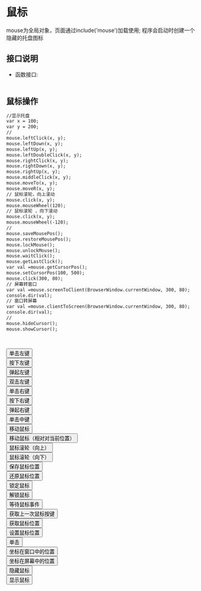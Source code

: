 ﻿# 鼠标
  mouse为全局对象，页面通过include('mouse')加载使用;
     程序会启动时创建一个隐藏的托盘图标
  <link rel="stylesheet" type="text/css" href="docs/css/common.css" />
  <script src="docs/js/string.js" type="text/javascript" charset="utf-8"></script>
  <script src="docs/js/template.js" type="text/javascript" charset="utf-8"></script>
  <script src="docs/js/mouse.js" type="text/javascript" charset="utf-8"></script>
  
## 接口说明
*    函数接口:

<table id="method" class="table" >
     
</table>
 
 

## 鼠标操作


```html
//显示托盘
var x = 100;
var y = 200;
// 
mouse.leftClick(x, y);
mouse.leftDown(x, y);
mouse.leftUp(x, y);
mouse.leftDoubleClick(x, y);
mouse.rightClick(x, y);
mouse.rightDown(x, y);
mouse.rightUp(x, y);
mouse.middleClick(x, y);
mouse.moveTo(x, y);
mouse.moveR(x, y);
// 鼠标滚轮，向上滚动
mouse.click(x, y);
mouse.mouseWheel(120);
// 鼠标滚轮 ，向下滚动
mouse.click(x, y);
mouse.mouseWheel(-120);
// 
mouse.saveMousePos();
mouse.restoreMousePos();
mouse.lockMouse();
mouse.unlockMouse();
mouse.waitClick();
mouse.getLastClick();
var val =mouse.getCursorPos();
mouse.setCursorPos(100, 500);
mouse.click(300, 80);
// 屏幕转窗口
var val =mouse.screenToClient(BrowserWindow.currentWindow, 300, 80);
console.dir(val);
// 窗口转屏幕
var val =mouse.clientToScreen(BrowserWindow.currentWindow, 300, 80);
console.dir(val);
// 
mouse.hideCursor();
mouse.showCursor();
 
 
```
<div class="row">
    <div class="col-xs-3">
      <button class="btn btn-outline-primary btn-block"  id="leftClick">单击左键</button>
    </div>
    <div class="col-xs-3">
      <button class="btn btn-outline-primary btn-block"  id="leftDown">按下左键</button>
    </div>
  	<div class="col-xs-3">
      <button class="btn btn-outline-primary btn-block"  id="leftUp">弹起左键</button>
    </div>
  	<div class="col-xs-3">
      <button class="btn btn-outline-primary btn-block"  id="leftDoubleClick">双击左键</button>
    </div>
  	<div class="col-xs-3">
      <button class="btn btn-outline-primary btn-block"  id="rightClick">单击右键</button>
    </div>
  	<div class="col-xs-3">
      <button class="btn btn-outline-primary btn-block"  id="rightDown">按下右键</button>
    </div>
  	<div class="col-xs-3">
      <button class="btn btn-outline-primary btn-block"  id="rightUp">弹起右键</button>
    </div>
  	<div class="col-xs-3">
      <button class="btn btn-outline-primary btn-block"  id="middleClick">单击中键</button>
    </div>
  	<div class="col-xs-3">
      <button class="btn btn-outline-primary btn-block"  id="moveTo">移动鼠标</button>
    </div>
  	<div class="col-xs-3">
      <button class="btn btn-outline-primary btn-block"  id="moveR">移动鼠标（相对对当前位置）</button>
    </div>
  	<div class="col-xs-3">
      <button class="btn btn-outline-primary btn-block"  id="mouseWheelUp">鼠标滚轮（向上）</button>
    </div>
    	<div class="col-xs-3">
      <button class="btn btn-outline-primary btn-block"  id="mouseWheelDown">鼠标滚轮（向下）</button>
    </div>
  	<div class="col-xs-3">
      <button class="btn btn-outline-primary btn-block"  id="saveMousePos">保存鼠标位置</button>
    </div>
  	<div class="col-xs-3">
      <button class="btn btn-outline-primary btn-block"  id="restoreMousePos">还原鼠标位置</button>
    </div>
  	<div class="col-xs-3">
      <button class="btn btn-outline-primary btn-block"  id="lockMouse">锁定鼠标</button>
    </div>
  	<div class="col-xs-3">
      <button class="btn btn-outline-primary btn-block"  id="unlockMouse">解锁鼠标</button>
    </div>
  	<div class="col-xs-3">
      <button class="btn btn-outline-primary btn-block"  id="waitClick">等待鼠标事件</button>
    </div>
  	<div class="col-xs-3">
      <button class="btn btn-outline-primary btn-block"  id="getLastClick">获取上一次鼠标按键</button>
   </div> 
    <div class="col-xs-3">
      <button class="btn btn-outline-primary btn-block"  id="getCursorPos">获取鼠标位置</button>
    </div>
    <div class="col-xs-3">
      <button class="btn btn-outline-primary btn-block"  id="setCursorPos">设置鼠标位置</button>
    </div>
    <div class="col-xs-3">
      <button class="btn btn-outline-primary btn-block"  id="sendClick">单击</button>
    </div>
    <div class="col-xs-3">
      <button class="btn btn-outline-primary btn-block"  id="screenToClient">坐标在窗口中的位置</button>
    </div>
    <div class="col-xs-3">
      <button class="btn btn-outline-primary btn-block"  id="clientToScreen">坐标在屏幕中的位置</button>
    </div>
     <div class="col-xs-3">
      <button class="btn btn-outline-primary btn-block"  id="hideCursor">隐藏鼠标</button>
    </div>
     <div class="col-xs-3">
      <button class="btn btn-outline-primary btn-block"  id="showCursor">显示鼠标</button>
    </div>
</div>